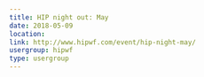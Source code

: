 ```yaml
---
title: HIP night out: May
date: 2018-05-09
location: 
link: http://www.hipwf.com/event/hip-night-may/
usergroup: hipwf
type: usergroup
---
```

